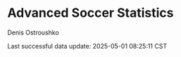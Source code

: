 # Advanced Soccer Statistics
Denis Ostroushko

<!-- gfm -->

Last successful data update: 2025-05-01 08:25:11 CST
